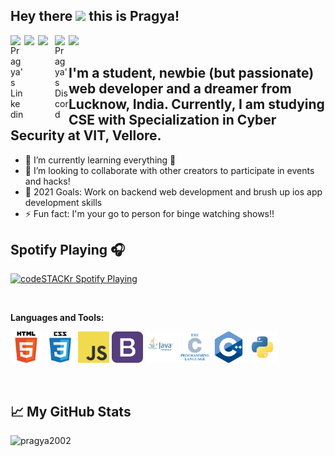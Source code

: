 ## Hey there <img src="https://media.giphy.com/media/hvRJCLFzcasrR4ia7z/giphy.gif" width="25px"> this is Pragya! 
<a href="https://www.linkedin.com/in/pragya-awasthi-5274451b7/">
  <img align="left" alt="Pragya's Linkedin" width="22px" src="https://raw.githubusercontent.com/peterthehan/peterthehan/master/assets/linkedin.svg" />
</a>
<a href="https://www.instagram.com/thisisprags/">
  <img align="left"  width="22px" src="http://assets.stickpng.com/images/580b57fcd9996e24bc43c521.png" />
  
  <a href="mailto:pragya.yss10@gmail.com">
  <img align="left"  width="27px" src="https://www.freepnglogos.com/uploads/logo-gmail-png/logo-gmail-png-contact-machine-learning-phd-student-reasoning-and-25.png" />
  
  <a href="https://discordapp.com/users/821798338189852712/">
  <img align="left" alt="Pragya's Discord" width="22px" src="https://raw.githubusercontent.com/peterthehan/peterthehan/master/assets/discord.svg" />
</a>




![](https://visitor-badge.glitch.me/badge?page_id=pragya2002.pragya2002)


## I'm a student, newbie (but passionate) web developer and a dreamer from Lucknow, India. Currently, I am studying CSE with Specialization in Cyber Security at VIT, Vellore.

- 🌱 I’m currently learning everything 🤣
- 👯 I’m looking to collaborate with other creators to participate in events and hacks!
- 🥅 2021 Goals: Work on backend web development and brush up ios app development skills
- ⚡ Fun fact: I'm your go to person for binge watching shows!!

## Spotify Playing 🎧

[<img src="https://now-playing-codestackr.vercel.app/api/spotify-playing" alt="codeSTACKr Spotify Playing" width="350" />](https://open.spotify.com/user/31l47ggaxp2646fops5izodxbkcm)

 <br>


**Languages and Tools:**  

<code><img height="50" src="https://raw.githubusercontent.com/github/explore/80688e429a7d4ef2fca1e82350fe8e3517d3494d/topics/html/html.png"></code>
<code><img height="50" src="https://raw.githubusercontent.com/github/explore/80688e429a7d4ef2fca1e82350fe8e3517d3494d/topics/css/css.png"></code>
<code><img height="50" src="https://raw.githubusercontent.com/github/explore/80688e429a7d4ef2fca1e82350fe8e3517d3494d/topics/javascript/javascript.png"></code>
<code><img height="50" src="https://raw.githubusercontent.com/github/explore/80688e429a7d4ef2fca1e82350fe8e3517d3494d/topics/bootstrap/bootstrap.png"></code>
<code><img height="50" src="https://raw.githubusercontent.com/github/explore/80688e429a7d4ef2fca1e82350fe8e3517d3494d/topics/java/java.png"></code>
<code><img height="50" src="https://raw.githubusercontent.com/github/explore/80688e429a7d4ef2fca1e82350fe8e3517d3494d/topics/c/c.png"></code>
<code><img height="50" src="https://raw.githubusercontent.com/github/explore/80688e429a7d4ef2fca1e82350fe8e3517d3494d/topics/cpp/cpp.png"></code>
<code><img height="50" src="https://raw.githubusercontent.com/github/explore/80688e429a7d4ef2fca1e82350fe8e3517d3494d/topics/python/python.png"></code>



<br>

 
## 📈 My GitHub Stats

<p align="left"> <img src="https://github-readme-stats.vercel.app/api?username=pragya2002&show_icons=true&theme=gotham" alt="pragya2002" />




